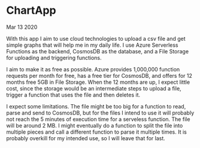 # ChartApp

Mar 13 2020

With this app I aim to use cloud technologies to upload a csv file and get simple graphs that will help me in my daily life. 
I use Azure Serverless Functions as the backend, CosmosDB as the database, and a File Storage for uploading and triggering functions.

I aim to make it as free as possible.
Azure provides 1,000,000 function requests per month for free, has a free tier for CosmosDB, and offers for 12 months free 5GB in File Storage. When the 12 months are up, I expect little cost, since the storage would be an intermediate steps to upload a file, trigger a function that uses the file and then deletes it. 

I expect some limitations. The file might be too big for a function to read, parse and send to CosmosDB, but for the files I intend to use it will probably not reach the 5 minutes of execution time for a serveless function. The file will be around 2 MB. I might eventually do a function to split the file into multiple pieces and call a different function to parse it multiple times. It is probably overkill for my intended use, so I will leave that for last.